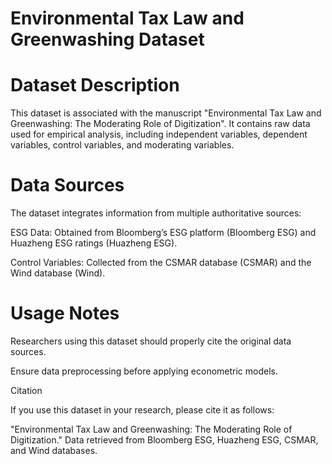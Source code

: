 # Environmental Tax Law and Greenwashing Dataset

# Dataset Description

This dataset is associated with the manuscript "Environmental Tax Law and Greenwashing: The Moderating Role of Digitization". It contains raw data used for empirical analysis, including independent variables, dependent variables, control variables, and moderating variables.

# Data Sources

The dataset integrates information from multiple authoritative sources:

ESG Data: Obtained from Bloomberg’s ESG platform (Bloomberg ESG) and Huazheng ESG ratings (Huazheng ESG).

Control Variables: Collected from the CSMAR database (CSMAR) and the Wind database (Wind).




# Usage Notes


Researchers using this dataset should properly cite the original data sources.

Ensure data preprocessing before applying econometric models.

Citation

If you use this dataset in your research, please cite it as follows:

"Environmental Tax Law and Greenwashing: The Moderating Role of Digitization." Data retrieved from Bloomberg ESG, Huazheng ESG, CSMAR, and Wind databases.
